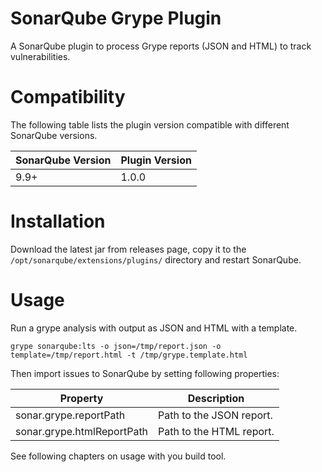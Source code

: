 SonarQube Grype Plugin
==========

A SonarQube plugin to process Grype reports (JSON and HTML) to track vulnerabilities.

# Compatibility

The following table lists the plugin version compatible with different SonarQube versions.

| SonarQube Version | Plugin Version |
|-------------------|----------------|
| 9.9+              | 1.0.0          |

# Installation

Download the latest jar from releases page, copy it to the `/opt/sonarqube/extensions/plugins/` directory and restart SonarQube.

# Usage

Run a grype analysis with output as JSON and HTML with a template.
```
grype sonarqube:lts -o json=/tmp/report.json -o template=/tmp/report.html -t /tmp/grype.template.html
```

Then import issues to SonarQube by setting following properties:

| Property                    | Description              |
|-----------------------------|--------------------------|
| sonar.grype.reportPath      | Path to the JSON report. |
| sonar.grype.htmlReportPath  | Path to the HTML report. |

See following chapters on usage with you build tool. 
